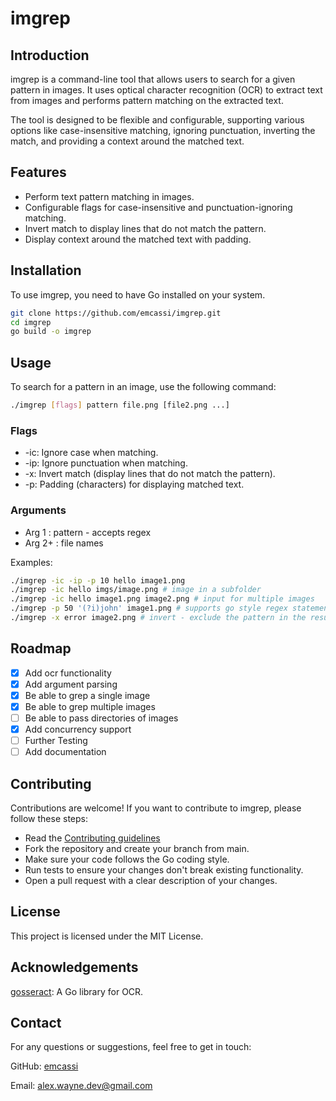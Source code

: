 # imgrep

## Introduction

imgrep is a command-line tool that allows users to search for a given pattern in images. It uses optical character recognition (OCR) to extract text from images and performs pattern matching on the extracted text.

The tool is designed to be flexible and configurable, supporting various options like case-insensitive matching, ignoring punctuation, inverting the match, and providing a context around the matched text.

## Features

- Perform text pattern matching in images.
- Configurable flags for case-insensitive and punctuation-ignoring matching.
- Invert match to display lines that do not match the pattern.
- Display context around the matched text with padding.

## Installation

To use imgrep, you need to have Go installed on your system.

```bash
git clone https://github.com/emcassi/imgrep.git
cd imgrep
go build -o imgrep
```

## Usage

To search for a pattern in an image, use the following command:

```bash
./imgrep [flags] pattern file.png [file2.png ...]
```

### Flags

- -ic: Ignore case when matching.
- -ip: Ignore punctuation when matching.
- -x: Invert match (display lines that do not match the pattern).
- -p: Padding (characters) for displaying matched text.

### Arguments

- Arg 1 : pattern - accepts regex
- Arg 2+ : file names

Examples:

```bash
./imgrep -ic -ip -p 10 hello image1.png
./imgrep -ic hello imgs/image.png # image in a subfolder
./imgrep -ic hello image1.png image2.png # input for multiple images
./imgrep -p 50 '(?i)john' image1.png # supports go style regex statements
./imgrep -x error image2.png # invert - exclude the pattern in the results
```

## Roadmap

- [x] Add ocr functionality 
- [x] Add argument parsing
- [x] Be able to grep a single image
- [x] Be able to grep multiple images
- [ ] Be able to pass directories of images
- [x] Add concurrency support
- [ ] Further Testing
- [ ] Add documentation

## Contributing

Contributions are welcome! If you want to contribute to imgrep, please follow these steps:

- Read the [Contributing guidelines](CONTRIBUTING.md)
- Fork the repository and create your branch from main.
- Make sure your code follows the Go coding style.
- Run tests to ensure your changes don't break existing functionality.
- Open a pull request with a clear description of your changes.

## License

This project is licensed under the MIT License.

## Acknowledgements

[gosseract](https://github.com/otiai10/gosseract): A Go library for OCR.

## Contact

For any questions or suggestions, feel free to get in touch:

GitHub: [emcassi](http://github.com/emcassi)

Email: <alex.wayne.dev@gmail.com>

